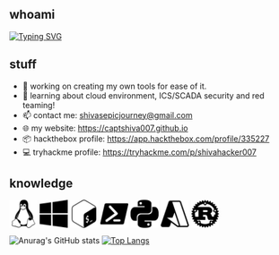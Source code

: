## whoami

[![Typing SVG](https://readme-typing-svg.demolab.com?font=Audiowide&pause=1000&color=E591F7&background=FFAAFF00&multiline=true&width=600&height=60&lines=Hey+Hey!+I'm+Shiva.;Code+name%3A+C0NQU15T4D0R)](https://git.io/typing-svg)

## stuff

- 🔭 working on creating my own tools for ease of it.
- 🌱 learning about cloud environment, ICS/SCADA security and red teaming!
- 📫 contact me: shivasepicjourney@gmail.com
- 🌐 my website: https://captshiva007.github.io
- 📦 hackthebox profile: https://app.hackthebox.com/profile/335227
- 💻 tryhackme profile: https://tryhackme.com/p/shivahacker007

## knowledge

<p align="left">
<a target="blank"><img align="center" src="linux.svg" alt="" height="50" /></a>
<a target="blank"><img align="center" src="windows10.svg" alt="" height="50" /></a>
<a target="blank"><img align="center" src="gnubash.svg" alt="" height="50" /></a>
<a target="blank"><img align="center" src="powershell.svg" alt="" height="50" /></a>
<a target="blank"><img align="center" src="python.svg" alt="" height="50" /></a>
<a target="blank"><img align="center" src="microsoftazure.svg" alt="" height="50" /></a>
<a target="blank"><img align="center" src="rust.svg" alt="https://rust-lang.org/" height="50" /></a>
</p>



![Anurag's GitHub stats](https://github-readme-stats.vercel.app/api?username=captshiva007&show_icons=true&theme=cobalt)
[![Top Langs](https://github-readme-stats.vercel.app/api/top-langs/?username=captshiva007&lang_count=4&layout=compact)](https://github.com/captshiva007/)
